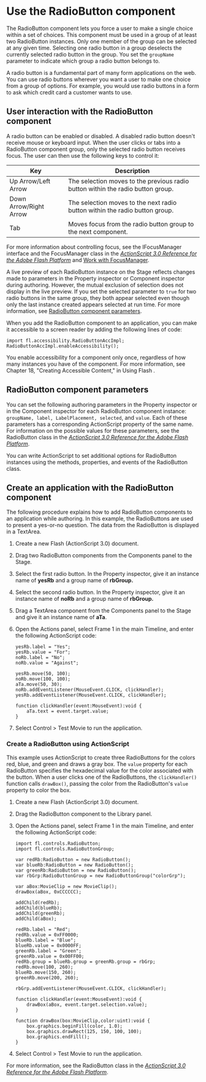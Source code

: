 # Use the RadioButton component

The RadioButton component lets you force a user to make a single choice within a
set of choices. This component must be used in a group of at least two
RadioButton instances. Only one member of the group can be selected at any given
time. Selecting one radio button in a group deselects the currently selected
radio button in the group. You set the `groupName` parameter to indicate which
group a radio button belongs to.

A radio button is a fundamental part of many form applications on the web. You
can use radio buttons wherever you want a user to make one choice from a group
of options. For example, you would use radio buttons in a form to ask which
credit card a customer wants to use.

## User interaction with the RadioButton component

A radio button can be enabled or disabled. A disabled radio button doesn't
receive mouse or keyboard input. When the user clicks or tabs into a RadioButton
component group, only the selected radio button receives focus. The user can
then use the following keys to control it:

| Key                    | Description                                                                     |
| ---------------------- | ------------------------------------------------------------------------------- |
| Up Arrow/Left Arrow    | The selection moves to the previous radio button within the radio button group. |
| Down Arrow/Right Arrow | The selection moves to the next radio button within the radio button group.     |
| Tab                    | Moves focus from the radio button group to the next component.                  |

For more information about controlling focus, see the IFocusManager interface
and the FocusManager class in the
_[ActionScript 3.0 Reference for the Adobe Flash Platform](https://help.adobe.com/en_US/FlashPlatform/reference/actionscript/3/index.html)_
and
[Work with FocusManager](../working-with-components/work-with-focusmanager.md).

A live preview of each RadioButton instance on the Stage reflects changes made
to parameters in the Property inspector or Component inspector during authoring.
However, the mutual exclusion of selection does not display in the live preview.
If you set the selected parameter to `true` for two radio buttons in the same
group, they both appear selected even though only the last instance created
appears selected at run time. For more information, see
[RadioButton component parameters](#radiobutton-component-parameters).

When you add the RadioButton component to an application, you can make it
accessible to a screen reader by adding the following lines of code:

    import fl.accessibility.RadioButtonAccImpl;
    RadioButtonAccImpl.enableAccessibility();

You enable accessibility for a component only once, regardless of how many
instances you have of the component. For more information, see Chapter 18,
"Creating Accessible Content," in Using Flash _._

## RadioButton component parameters

You can set the following authoring parameters in the Property inspector or in
the Component inspector for each RadioButton component instance:
`groupName, label, LabelPlacement, selected`, and `value`. Each of these
parameters has a corresponding ActionScript property of the same name. For
information on the possible values for these parameters, see the RadioButton
class in the
_[ActionScript 3.0 Reference for the Adobe Flash Platform](https://help.adobe.com/en_US/FlashPlatform/reference/actionscript/3/index.html)_.

You can write ActionScript to set additional options for RadioButton instances
using the methods, properties, and events of the RadioButton class.

## Create an application with the RadioButton component

The following procedure explains how to add RadioButton components to an
application while authoring. In this example, the RadioButtons are used to
present a yes-or-no question. The data from the RadioButton is displayed in a
TextArea.

1.  Create a new Flash (ActionScript 3.0) document.

2.  Drag two RadioButton components from the Components panel to the Stage.

3.  Select the first radio button. In the Property inspector, give it an
    instance name of **yesRb** and a group name of **rbGroup.**

4.  Select the second radio button. In the Property inspector, give it an
    instance name of **noRb** and a group name of **rbGroup.**

5.  Drag a TextArea component from the Components panel to the Stage and give it
    an instance name of **aTa**.

6.  Open the Actions panel, select Frame 1 in the main Timeline, and enter the
    following ActionScript code:

        yesRb.label = "Yes";
        yesRb.value = "For";
        noRb.label = "No";
        noRb.value = "Against";

        yesRb.move(50, 100);
        noRb.move(100, 100);
        aTa.move(50, 30);
        noRb.addEventListener(MouseEvent.CLICK, clickHandler);
        yesRb.addEventListener(MouseEvent.CLICK, clickHandler);

        function clickHandler(event:MouseEvent):void {
            aTa.text = event.target.value;
        }

7.  Select Control \> Test Movie to run the application.

### Create a RadioButton using ActionScript

This example uses ActionScript to create three RadioButtons for the colors red,
blue, and green and draws a gray box. The `value` property for each RadioButton
specifies the hexadecimal value for the color associated with the button. When a
user clicks one of the RadioButtons, the `clickHandler()` function calls
`drawBox()`, passing the color from the RadioButton's `value` property to color
the box.

1.  Create a new Flash (ActionScript 3.0) document.

2.  Drag the RadioButton component to the Library panel.

3.  Open the Actions panel, select Frame 1 in the main Timeline, and enter the
    following ActionScript code:

        import fl.controls.RadioButton;
        import fl.controls.RadioButtonGroup;

        var redRb:RadioButton = new RadioButton();
        var blueRb:RadioButton = new RadioButton();
        var greenRb:RadioButton = new RadioButton();
        var rbGrp:RadioButtonGroup = new RadioButtonGroup("colorGrp");

        var aBox:MovieClip = new MovieClip();
        drawBox(aBox, 0xCCCCCC);

        addChild(redRb);
        addChild(blueRb);
        addChild(greenRb);
        addChild(aBox);

        redRb.label = "Red";
        redRb.value = 0xFF0000;
        blueRb.label = "Blue";
        blueRb.value = 0x0000FF;
        greenRb.label = "Green";
        greenRb.value = 0x00FF00;
        redRb.group = blueRb.group = greenRb.group = rbGrp;
        redRb.move(100, 260);
        blueRb.move(150, 260);
        greenRb.move(200, 260);

        rbGrp.addEventListener(MouseEvent.CLICK, clickHandler);

        function clickHandler(event:MouseEvent):void {
            drawBox(aBox, event.target.selection.value);
        }

        function drawBox(box:MovieClip,color:uint):void {
            box.graphics.beginFill(color, 1.0);
            box.graphics.drawRect(125, 150, 100, 100);
            box.graphics.endFill();
        }

4.  Select Control \> Test Movie to run the application.

For more information, see the RadioButton class in the
_[ActionScript 3.0 Reference for the Adobe Flash Platform](https://help.adobe.com/en_US/FlashPlatform/reference/actionscript/3/index.html)_.
